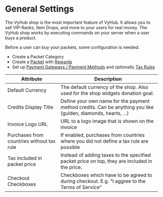 # General Settings

The VyHub shop is the most important feature of VyHub. It allows you to sell VIP-Ranks, Item Drops, and more to your
users for real money. The VyHub shop works by executing commands on your server when a user buys a product.

Before a user can buy your packets, some configuration is needed. 

- Create a Packet Category
- Create a [Packet](./packet.md) with [Rewards](./reward.md)
- Set up [Payment Gateways / Payment Methods](./payment_gateway.md) and optionally [Tax Rules](./tax.md)

| Attribute                                 | Description                                                                                                   |
|-------------------------------------------|---------------------------------------------------------------------------------------------------------------|
| Default Currency                          | The default currency of the shop. Also used for the shop widgets donation goal.                               |
| Credits Display Title                     | Define your own name for the payment method credits. Can be anything you like (gulden, diamonds, hearts, ...) |
| Invoice Logo URL                          | URL to a logo image that is shown on the invoice                                                              |
| Purchases from countries without tax rule | If enabled, purchases from countries where you did not define a tax rule are possible                         |
| Tax included in packet price              | Instead of adding taxes to the specified packet price on top, they are included in the price.                 |
| Checkout Checkboxes                       | Checkboxes which have to be agreed to during checkout. E.g. "I aggree to the Terms of Service"                |


